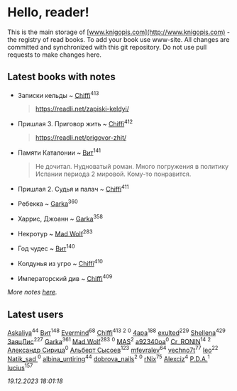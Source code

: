 # Hello, reader!
This is the main storage of [www.knigopis.com](http://www.knigopis.com) - the registry of read books.
To add your book use www-site. All changes are committed and synchronized with this git repository.
Do not use pull requests to make changes here.


## Latest books with notes
* Записки кельды ~ [Chiffi](users/105/105831994080785626680-google)<sup>413</sup>
    > https://readli.net/zapiski-keldyi/

* Пришлая 3. Приговор жить ~ [Chiffi](users/105/105831994080785626680-google)<sup>412</sup>
    > https://readli.net/prigovor-zhit/

* Памяти Каталонии ~ [Вит](users/300/300273923-vkontakte)<sup>141</sup>
    > Не дочитал.
    > Нудноватый роман. Много погружения в политику Испании периода 2 мировой. Кому-то понравится.

* Пришлая 2. Судья и палач ~ [Chiffi](users/105/105831994080785626680-google)<sup>411</sup>

* Ребекка ~ [Garka](users/115/115753719718250012620-google)<sup>360</sup>

* Харрис, Джоанн ~ [Garka](users/115/115753719718250012620-google)<sup>358</sup>

* Некротур ~ [Mad Wolf](users/947/94738840-vkontakte)<sup>283</sup>

* Год чудес ~ [Вит](users/300/300273923-vkontakte)<sup>140</sup>

* Колдунья из угро ~ [Chiffi](users/105/105831994080785626680-google)<sup>410</sup>

* Императорский див ~ [Chiffi](users/105/105831994080785626680-google)<sup>409</sup>


_More notes [here](latest_books_with_notes.md)._


## Latest users
[Askaliya](users/326/326783541-vkontakte)<sup>44</sup> 
[Вит](users/300/300273923-vkontakte)<sup>148</sup> 
[Evermind](users/302/302928912-vkontakte)<sup>68</sup> 
[Chiffi](users/105/105831994080785626680-google)<sup>413</sup> 
[](users/115/115095777313809768381-google)<sup>2</sup> 
[](users/150/15053407-yandex)<sup>0</sup> 
[4apa](users/117/117392596378069249667-google)<sup>188</sup> 
[exulted](users/100/100599204551896265722-google)<sup>229</sup> 
[Shellena](users/134/13413591548892934957-mailru)<sup>429</sup> 
[ЗаяцЛис](users/112/112388384595246311466-google)<sup>227</sup> 
[Garka](users/115/115753719718250012620-google)<sup>361</sup> 
[Mad Wolf](users/947/94738840-vkontakte)<sup>283</sup> 
[](users/116/116467737249031140129-google)<sup>0</sup> 
[MAS](users/384/3848610264283409624-mailru)<sup>2</sup> 
[a92340oa](users/104/104805486598372775238-google)<sup>0</sup> 
[Cr_RONIN](users/112/112090473416384685204-google)<sup>14</sup> 
[](users/105/105803270930838059244-google)<sup>2</sup> 
[Александр Сирица](users/149/14993074907293954836-mailru)<sup>0</sup> 
[Альберт Сысоев](users/474/47446642-vkontakte)<sup>123</sup> 
[mfevralev](users/140/140966150-vkontakte)<sup>64</sup> 
[vechno7t](users/102/102483077884312127500-google)<sup>77</sup> 
[leo](users/106/106915386474260202605-google)<sup>22</sup> 
[Natik_sad ](users/108/108898237485217151983-google)<sup>0</sup> 
[albina_untiring](users/257/2579695-vkontakte)<sup>44</sup> 
[dobrova_nails](users/606/6069210-vkontakte)<sup>2</sup> 
[](users/112/112239748706900948406-google)<sup>0</sup> 
[rNix](users/227/22742452-yandex)<sup>75</sup> 
[Alexciz](users/104/104402554069177138887-google)<sup>4</sup> 
[P.D.A.](users/101/101885615006241630614-google)<sup>1</sup> 
[lucius](users/838/83820536-yandex)<sup>157</sup> 


_19.12.2023 18:01:18_
